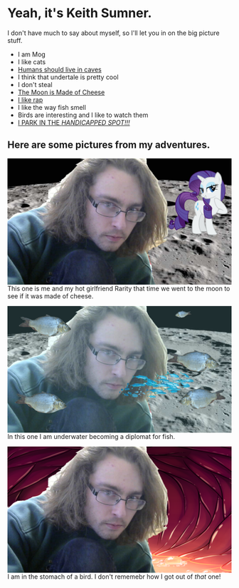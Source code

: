 # Yeah, it's Keith Sumner.

I don't have much to say about myself, so I'll let you in on the big picture stuff.

* I am Mog
* I like cats
* [Humans should live in caves](cavemen.md)
* I think that undertale is pretty cool
* I don't steal
* [The Moon is Made of Cheese](themoonismadeofcheese.md)
* [I like rap](/Rap.md)
* I like the way fish smell
* Birds are interesting and I like to watch them
* [I PARK IN THE *HANDICAPPED SPOT!!!*](handicap.md)

## Here are some pictures from my adventures.

<img src="hotgirlfriend.png"
     alt="we're on the moon"
     style="float: left; margin-right: 10px;" />
     
This one is me and my hot girlfriend Rarity that time we went to the moon to see if it was made of cheese.

<img src="underwater.png"
     alt="I am unda de wata please help me"
     style="float: left; margin-right: 10px;" />
     
In this one I am underwater becoming a diplomat for fish.

<img src="vore.png"
     alt="this is so hot"
     style="float: left; margin-right: 10px;" />
   
I am in the stomach of a bird. I don't rememebr how I got out of *that* one!

